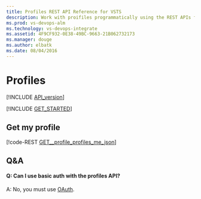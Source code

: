 ```yaml
---
title: Profiles REST API Reference for VSTS
description: Work with proifiles programmatically using the REST APIs for Visual Studio Team Services.
ms.prod: vs-devops-alm
ms.technology: vs-devops-integrate
ms.assetid: 4F9CF932-0E38-49BC-9663-21B062732173
ms.manager: douge
ms.author: elbatk
ms.date: 08/04/2016
---
```


# Profiles
[!INCLUDE [API_version](../_data/version.md)]

[!INCLUDE [GET_STARTED](../_data/get-started.md)]

## Get my profile

[!code-REST [GET__profile_profiles_me_json](./_data/profiles/GET__profile_profiles_me.json)]

## Q&A

<!-- BEGINSECTION class="md-qanda" -->

#### Q: Can I use basic auth with the profiles API?

A: No, you must use [OAuth](../../get-started/Authentication/oauth.md).

<!-- ENDSECTION --> 